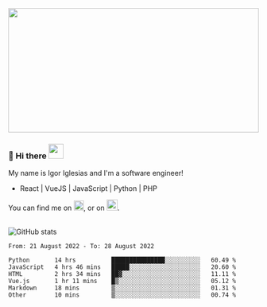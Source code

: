 <img src="https://c.tenor.com/KjVxfRrrncUAAAAd/matrix.gif" width="100%" height="250px">

### 🔭 Hi there <img src="https://raw.githubusercontent.com/MartinHeinz/MartinHeinz/master/wave.gif" width="30px">


My name is Igor Iglesias and I'm a software engineer!
<br>

<ul>
  <li> React | VueJS | JavaScript | Python | PHP </li>
</ul>
You can find me on <a href="https://twitter.com/IgorIglesias5"><img src="https://i.imgur.com/JLLlB5S.png" width="20px"></a>, or on <a href="https://www.linkedin.com/in/igor-iglesias-62478428/"><img src="https://i.imgur.com/PXyIkWx.png" width="22px"></a>.

<br>
<br>

![GitHub stats](https://github-readme-stats.vercel.app/api?username=igoiglesias&show_icons=true&count_private=true&theme=chartreuse-dark&hide_title=true)

<!--START_SECTION:waka-->

```text
From: 21 August 2022 - To: 28 August 2022

Python       14 hrs          ███████████████░░░░░░░░░░   60.49 %
JavaScript   4 hrs 46 mins   █████░░░░░░░░░░░░░░░░░░░░   20.60 %
HTML         2 hrs 34 mins   ██▓░░░░░░░░░░░░░░░░░░░░░░   11.11 %
Vue.js       1 hr 11 mins    █▒░░░░░░░░░░░░░░░░░░░░░░░   05.12 %
Markdown     18 mins         ▒░░░░░░░░░░░░░░░░░░░░░░░░   01.31 %
Other        10 mins         ▒░░░░░░░░░░░░░░░░░░░░░░░░   00.74 %
```

<!--END_SECTION:waka-->
